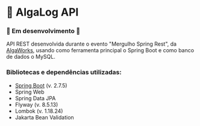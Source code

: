 # 🤿 AlgaLog API

### 🚧 Em desenvolvimento 🚧 

API REST desenvolvida durante o evento "Mergulho Spring Rest", da [AlgaWorks](https://www.algaworks.com/), usando como ferramenta principal o Spring Boot e como banco de dados o MySQL.


### Bibliotecas e dependências utilizadas:
* [Spring Boot](https://spring.io/projects/spring-boot#overview) (v. 2.7.5)
* Spring Web
* Spring Data JPA
* Flyway (v. 8.5.13)
* Lombok (v. 1.18.24)
* Jakarta Bean Validation 
